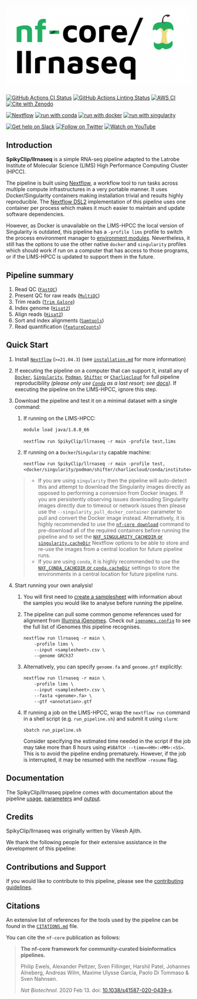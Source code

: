 # ![nf-core/llrnaseq](docs/images/nf-core-llrnaseq_logo.png)

[![GitHub Actions CI
Status](https://github.com/nf-core/llrnaseq/workflows/nf-core%20CI/badge.svg)](https://github.com/nf-core/llrnaseq/actions?query=workflow%3A%22nf-core+CI%22)
[![GitHub Actions Linting
Status](https://github.com/nf-core/llrnaseq/workflows/nf-core%20linting/badge.svg)](https://github.com/nf-core/llrnaseq/actions?query=workflow%3A%22nf-core+linting%22)
[![AWS
CI](https://img.shields.io/badge/CI%20tests-full%20size-FF9900?labelColor=000000&logo=Amazon%20AWS)](https://nf-co.re/llrnaseq/results)
[![Cite with
Zenodo](http://img.shields.io/badge/DOI-10.5281/zenodo.XXXXXXX-1073c8?labelColor=000000)](https://doi.org/10.5281/zenodo.XXXXXXX)

[![Nextflow](https://img.shields.io/badge/nextflow%20DSL2-%E2%89%A521.04.3-23aa62.svg?labelColor=000000)](https://www.nextflow.io/)
[![run with
conda](http://img.shields.io/badge/run%20with-conda-3EB049?labelColor=000000&logo=anaconda)](https://docs.conda.io/en/latest/)
[![run with
docker](https://img.shields.io/badge/run%20with-docker-0db7ed?labelColor=000000&logo=docker)](https://www.docker.com/)
[![run with
singularity](https://img.shields.io/badge/run%20with-singularity-1d355c.svg?labelColor=000000)](https://sylabs.io/docs/)

[![Get help on
Slack](http://img.shields.io/badge/slack-nf--core%20%23llrnaseq-4A154B?labelColor=000000&logo=slack)](https://nfcore.slack.com/channels/llrnaseq)
[![Follow on
Twitter](http://img.shields.io/badge/twitter-%40nf__core-1DA1F2?labelColor=000000&logo=twitter)](https://twitter.com/nf_core)
[![Watch on
YouTube](http://img.shields.io/badge/youtube-nf--core-FF0000?labelColor=000000&logo=youtube)](https://www.youtube.com/c/nf-core)

## Introduction

<!-- TODO nf-core: Write a 1-2 sentence summary of what data the pipeline is for and what it does -->
**SpikyClip/llrnaseq** is a simple RNA-seq pipeline adapted to the Latrobe
Institute of Molecular Science (LIMS) High Performance Computing Cluster
(HPCC).

The pipeline is built using [Nextflow](https://www.nextflow.io), a workflow
tool to run tasks across multiple compute infrastructures in a very portable
manner. It uses Docker/Singularity containers making installation trivial and
results highly reproducible. The [Nextflow
DSL2](https://www.nextflow.io/docs/latest/dsl2.html) implementation of this
pipeline uses one container per process which makes it much easier to maintain
and update software dependencies. 

However, as Docker is unavailable on the LIMS-HPCC the local version of
Singularity is outdated, this pipeline has a `-profile lims` profile to switch
the process environment manager to [environment
modules](http://modules.sourceforge.net/). Nevertheless, it still has the
options to use the other native `docker` and `singularity` profiles which
should work if run on a computer that has access to those programs, or if the
LIMS-HPCC is updated to support them in the future.

<!-- TODO nf-core: Add full-sized test dataset and amend the paragraph below if applicable
On release, automated continuous integration tests run the pipeline on a full-sized dataset on the AWS cloud infrastructure. This ensures that the pipeline runs on AWS, has sensible resource allocation defaults set to run on real-world datasets, and permits the persistent storage of results to benchmark between pipeline releases and other analysis sources. The results obtained from the full-sized test can be viewed on the [nf-core website](https://nf-co.re/llrnaseq/results). -->

## Pipeline summary

<!-- TODO nf-core: Fill in short bullet-pointed list of the default steps in the pipeline -->

1. Read QC
   ([`FastQC`](https://www.bioinformatics.babraham.ac.uk/projects/fastqc/))
2. Present QC for raw reads ([`MultiQC`](http://multiqc.info/))
3. Trim reads ([`Trim
   Galore`](https://www.bioinformatics.babraham.ac.uk/projects/trim_galore/))
4. Index genome ([`Hisat2`](http://daehwankimlab.github.io/hisat2/))
5. Align reads ([`Hisat2`](http://daehwankimlab.github.io/hisat2/))
6. Sort and index alignments ([`Samtools`](http://www.htslib.org/))
7. Read quantification ([`featureCounts`](http://subread.sourceforge.net/))

## Quick Start

1. Install [`Nextflow`](https://nf-co.re/usage/installation) (`>=21.04.3`) (see
   [`installation.md`](docs/installation.md) for more information)

2. If executing the pipeline on a computer that can support it, install any of
   [`Docker`](https://docs.docker.com/engine/installation/),
   [`Singularity`](https://www.sylabs.io/guides/3.0/user-guide/),
   [`Podman`](https://podman.io/),
   [`Shifter`](https://nersc.gitlab.io/development/shifter/how-to-use/) or
   [`Charliecloud`](https://hpc.github.io/charliecloud/) for full pipeline
   reproducibility _(please only use [`Conda`](https://conda.io/miniconda.html)
   as a last resort; see
   [docs](https://nf-co.re/usage/configuration#basic-configuration-profiles))_.
   If executing the pipeline on the LIMS-HPCC, ignore this step.

3. Download the pipeline and test it on a minimal dataset with a single
   command:
    1. If running on the LIMS-HPCC:
       ```
       module load java/1.8.0_66

       nextflow run SpikyClip/llrnaseq -r main -profile test,lims
       ```
    2. If running on a `Docker`/`Singularity` capable machine:
       ```
       nextflow run SpikyClip/llrnaseq -r main -profile test,<docker/singularity/podman/shifter/charliecloud/conda/institute>
       ```
    > * If you are using `singularity` then the pipeline will auto-detect this
    >   and attempt to download the Singularity images directly as opposed to
    >   performing a conversion from Docker images. If you are persistently
    >   observing issues downloading Singularity images directly due to timeout
    >   or network issues then please use the
    >   `--singularity_pull_docker_container` parameter to pull and convert the
    >   Docker image instead. Alternatively, it is highly recommended to use
    >   the [`nf-core
    >   download`](https://nf-co.re/tools/#downloading-pipelines-for-offline-use)
    >   command to pre-download all of the required containers before running
    >   the pipeline and to set the [`NXF_SINGULARITY_CACHEDIR` or
    >   `singularity.cacheDir`](https://www.nextflow.io/docs/latest/singularity.html?#singularity-docker-hub)
    >   Nextflow options to be able to store and re-use the images from a
    >   central location for future pipeline runs.
    > * If you are using `conda`, it is highly recommended to use the
    >   [`NXF_CONDA_CACHEDIR` or
    >   `conda.cacheDir`](https://www.nextflow.io/docs/latest/conda.html)
    >   settings to store the environments in a central location for future
    >   pipeline runs.

4. Start running your own analysis!

   1. You will first need to [create a samplesheet](docs/usage.md) with
      information about the samples you would like to analyse before running
      the pipeline.

   2. The pipeline can pull some common genome references used for alignment
      from [Illumina iGenomes](https://nf-co.re/usage/reference_genomes). Check
      out [`igenomes.config`](conf/igenomes.config) to see the full list of
      iGenomes this pipeline recognises.

      ```
      nextflow run llrnaseq -r main \
          -profile lims \
          --input <samplesheet>.csv \
          --genome GRCh37
      ```
   3. Alternatively, you can specify `genome.fa` and `genome.gtf` explicitly:

      ```
      nextflow run llrnaseq -r main \
          -profile lims \
          --input <samplesheet>.csv \
          --fasta <genome>.fa> \
          --gtf <annotation>.gtf
      ```
   4. If running a job on the LIMS-HPCC, wrap the `nextflow run` command in a
      shell script (e.g. `run_pipeline.sh`) and submit it using `slurm`:

      ```console
      sbatch run_pipeline.sh
      ```
      Consider specifying the estimated time needed in the script if the job
      may take more than 8 hours using `#SBATCH --time=<HH>:<MM>:<SS>`. This is
      to avoid the pipeline ending prematurely. However, if the job is
      interrupted, it may be resumed with the nextflow `-resume` flag.

## Documentation

The SpikyClip/llrnaseq pipeline comes with documentation about the pipeline
[usage](docs/usage.md), [parameters](docs.parameters.md) and
[output](docs/output.md).

## Credits

SpikyClip/llrnaseq was originally written by Vikesh Ajith.

We thank the following people for their extensive assistance in the development
of this pipeline:

<!-- TODO nf-core: If applicable, make list of people who have also contributed -->

## Contributions and Support

If you would like to contribute to this pipeline, please see the [contributing
guidelines](.github/CONTRIBUTING.md).

<!-- For further information or help, don't hesitate to get in touch on the [Slack
`#llrnaseq` channel](https://nfcore.slack.com/channels/llrnaseq) (you can join
with [this invite](https://nf-co.re/join/slack)). -->

## Citations

<!-- TODO nf-core: Add citation for pipeline after first release. Uncomment lines below and update Zenodo doi and badge at the top of this file. -->
<!-- If you use  nf-core/llrnaseq for your analysis, please cite it using the following doi: [10.5281/zenodo.XXXXXX](https://doi.org/10.5281/zenodo.XXXXXX) -->

<!-- TODO nf-core: Add bibliography of tools and data used in your pipeline -->
An extensive list of references for the tools used by the pipeline can be found
in the [`CITATIONS.md`](CITATIONS.md) file.

You can cite the `nf-core` publication as follows:

> **The nf-core framework for community-curated bioinformatics pipelines.**
>
> Philip Ewels, Alexander Peltzer, Sven Fillinger, Harshil Patel, Johannes
> Alneberg, Andreas Wilm, Maxime Ulysse Garcia, Paolo Di Tommaso & Sven
> Nahnsen.
>
> _Nat Biotechnol._ 2020 Feb 13. doi:
> [10.1038/s41587-020-0439-x](https://dx.doi.org/10.1038/s41587-020-0439-x).

